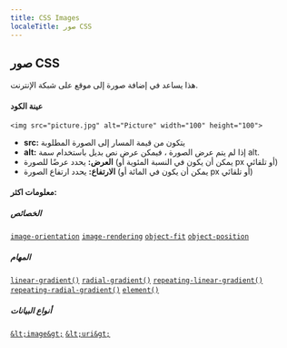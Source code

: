 ```yaml
---
title: CSS Images
localeTitle: صور CSS
---
```

## صور CSS

هذا يساعد في إضافة صورة إلى موقع على شبكة الإنترنت.

#### عينة الكود

`<img src="picture.jpg" alt="Picture" width="100" height="100">`

*   **src:** يتكون من قيمة المسار إلى الصورة المطلوبة
*   **alt:** إذا لم يتم عرض الصورة ، فيمكن عرض نص بديل باستخدام سمة alt.
*   **العرض:** يحدد عرضًا للصورة (يمكن أن يكون في النسبة المئوية أو px أو تلقائي)
*   **الارتفاع:** يحدد ارتفاع الصورة (يمكن أن يكون في المائة أو px أو تلقائي)

#### معلومات اكثر:

##### الخصائص

[`image-orientation`](/en-US/docs/Web/CSS/image-orientation "توضح خاصية CSS اتجاه الصورة كيفية تصحيح الاتجاه الافتراضي للصورة.") [`image-rendering`](/en-US/docs/Web/CSS/image-rendering "توفر خاصية CSS الخاصة بإعداد الصورة تلميحًا للمتصفح عن الخوارزمية التي يجب استخدامها في قياس الصور.") [`object-fit`](/en-US/docs/Web/CSS/object-fit "تحدد الخاصية CSS الملائمة للكائنات كيفية تغيير عنصر الاستبدال ، مثل <img> أو <video> ، لتلائم الحاوية الخاصة به.") [`object-position`](/en-US/docs/Web/CSS/object-position "تحدد الخاصية CSS موضع الكائن محاذاة العنصر المحدد داخل المربع الخاص به.")

##### المهام

[`linear-gradient()`](/en-US/docs/Web/CSS/linear-gradient "لم يتم بعد كتابة الوثائق المتعلقة بهذا ؛ يرجى النظر في المساهمة!") [`radial-gradient()`](/en-US/docs/Web/CSS/radial-gradient "لم يتم بعد كتابة الوثائق المتعلقة بهذا ؛ يرجى النظر في المساهمة!") [`repeating-linear-gradient()`](/en-US/docs/Web/CSS/repeating-linear-gradient "لم يتم بعد كتابة الوثائق المتعلقة بهذا ؛ يرجى النظر في المساهمة!") [`repeating-radial-gradient()`](/en-US/docs/Web/CSS/repeating-radial-gradient "لم يتم بعد كتابة الوثائق المتعلقة بهذا ؛ يرجى النظر في المساهمة!") [`element()`](/en-US/docs/Web/CSS/element "لم يتم بعد كتابة الوثائق المتعلقة بهذا ؛ يرجى النظر في المساهمة!")

##### أنواع البيانات

[`&lt;image&gt;`](/en-US/docs/Web/CSS/image "يمثل نوع البيانات <image> CSS صورة ثنائية الأبعاد. هناك نوعان من الصور: صور عادية ، يشار إليها عادةً باستخدام عنوان URL ، وصور تم إنشاؤها ديناميكيًا ، مثل الصور التي تم إنشاؤها باستخدام <التدرج> أو العنصر (). يمكن استخدام الصور مع العديد من خصائص CSS ، مثل صورة الخلفية ، صورة الحدود ، المحتوى ، صورة نمط القائمة ، والمؤشر.") [`&lt;uri&gt;`](/en-US/docs/Web/CSS/uri "لم يتم بعد كتابة الوثائق المتعلقة بهذا ؛ يرجى النظر في المساهمة!")